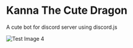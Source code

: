 # Kanna The Cute Dragon
A cute bot for discord server using discord.js

![Test Image 4](https://i.pinimg.com/564x/bd/2b/50/bd2b502137f9397cb0edd383ce9d130c.jpg)
